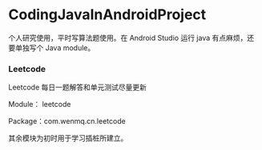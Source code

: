 # CodingJavaInAndroidProject
个人研究使用，平时写算法题使用。在 Android Studio 运行 java 有点麻烦，还要单独写个 Java module。


### Leetcode 
Leetcode 每日一题解答和单元测试尽量更新

Module： leetcode 

Package：com.wenmq.cn.leetcode


其余模块为初时用于学习插桩所建立。


